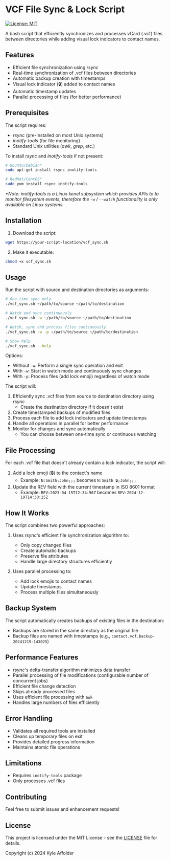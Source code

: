 # VCF File Sync & Lock Script

[![License: MIT](https://img.shields.io/badge/License-MIT-yellow.svg)](https://opensource.org/licenses/MIT)

A bash script that efficiently synchronizes and processes vCard (.vcf) files between directories while adding visual lock indicators to contact names.

## Features

- Efficient file synchronization using _rsync_
- Real-time synchronization of .vcf files between directories
- Automatic backup creation with timestamps
- Visual lock indicator (🔒) added to contact names
- Automatic timestamp updates
- Parallel processing of files (for better performance)

## Prerequisites

The script requires:

- _rsync_ (pre-installed on most Unix systems)
- _inotify-tools_ (for file monitoring)
- Standard Unix utilities (_awk_, _grep_, etc.)

To install _rsync_ and _inotify-tools_ if not present:

```bash
# Ubuntu/Debian*
sudo apt-get install rsync inotify-tools

# RedHat/CentOS*
sudo yum install rsync inotify-tools
```
_*Note: inotify-tools is a Linux kenel subsystem which provides APIs to to monitor filesystem events, therefore the `-w` / `--watch` functionality is only available on Linux systems._

## Installation

1. Download the script:
```bash
wget https://your-script-location/vcf_sync.sh
```

2. Make it executable:
```bash
chmod +x vcf_sync.sh
```

## Usage

Run the script with source and destination directories as arguments:

```bash
# One-time sync only
./vcf_sync.sh ~/path/to/source ~/path/to/destination

# Watch and sync continuously
./vcf_sync.sh -w ~/path/to/source ~/path/to/destination

# Watch, sync and process files continuously
./vcf_sync.sh -w -p ~/path/to/source ~/path/to/destination

# Show help
./vcf_sync.sh --help
```

Options:
- Without `-w`: Perform a single sync operation and exit
- With `-w`: Start in watch mode and continuously sync changes
- With `-p`: Process files (add lock emoji) regardless of watch mode

The script will:
1. Efficiently sync .vcf files from source to destination directory using _rsync_
      - Create the destination directory if it doesn't exist
2. Create timestamped backups of modified files
3. Process each file to add lock indicators and update timestamps
4. Handle all operations in parallel for better performance
5. Monitor for changes and sync automatically
      - You can choose between one-time sync or continuous watching

## File Processing

For each .vcf file that doesn't already contain a lock indicator, the script will:

1. Add a lock emoji (🔒) to the contact's name
   - Example: `N:Smith;John;;;` becomes `N:Smith 🔒;John;;;`
2. Update the REV field with the current timestamp in ISO 8601 format
   - Example: `REV:2023-04-15T12:34:56Z` becomes `REV:2024-12-19T14:30:25Z`

## How It Works

The script combines two powerful approaches:
1. Uses _rsync_'s efficient file synchronization algorithm to:
      - Only copy changed files
      - Create automatic backups
      - Preserve file attributes
      - Handle large directory structures efficiently

2. Uses parallel processing to:
      - Add lock emojis to contact names
      - Update timestamps
      - Process multiple files simultaneously

## Backup System

The script automatically creates backups of existing files in the destination:
- Backups are stored in the same directory as the original file
- Backup files are named with timestamps (e.g., `contact.vcf.backup-20241219-143025`)

## Performance Features

- _rsync_'s delta-transfer algorithm minimizes data transfer
- Parallel processing of file modifications (configurable number of concurrent jobs)
- Efficient file change detection
- Skips already processed files
- Uses efficient file processing with `awk`
- Handles large numbers of files efficiently

## Error Handling

- Validates all required tools are installed
- Cleans up temporary files on exit
- Provides detailed progress information
- Maintains atomic file operations

## Limitations

- Requires `inotify-tools` package
- Only processes .vcf files

## Contributing

Feel free to submit issues and enhancement requests!

## License

This project is licensed under the MIT License - see the [LICENSE](LICENSE) file for details.

Copyright (c) 2024 Kyle Affolder